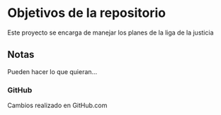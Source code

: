 # Objetivos de la repositorio

Este proyecto se encarga de manejar los planes de la liga de la justicia


## Notas
Pueden hacer lo que quieran...

### GitHub
Cambios realizado en GitHub.com
